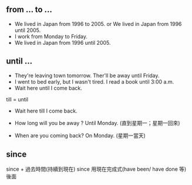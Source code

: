 ## from ... to ...
- We lived in Japan from 1996 to 2005. or We lived in Japan from 1996 until 2005.
- I work from Monday to Friday.
- We lived in Japan from 1996 until 2005.

## until ...
- They're leaving town tomorrow. Ther'll be away until Friday.
- I went to bed early, but I wasn't tired. I read a book until 3:00 a.m.
- Wait here until I come back.

till = until
- Wait here till I come back.

- How long will you be away ? Until Monday. (直到星期一；星期一回來)
- When are you coming back? On Monday. (星期一當天)

## since
since + 過去時間(持續到現在)
since 用現在完成式(have been/ have done 等) 後面
